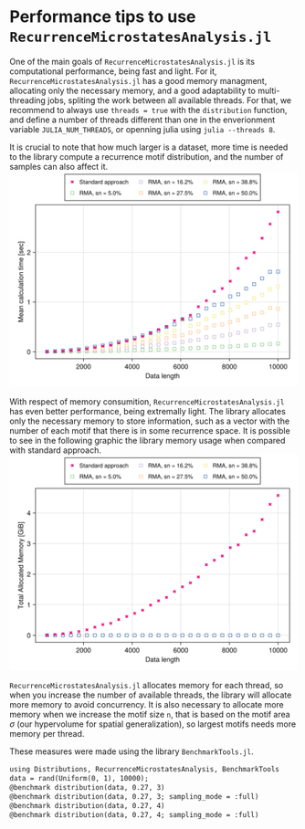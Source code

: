 # Performance tips to use `RecurrenceMicrostatesAnalysis.jl`
One of the main goals of `RecurrenceMicrostatesAnalysis.jl` is its computational performance, being fast and light. For it, `RecurrenceMicrostatesAnalysis.jl` has a good memory managment, allocating only the necessary memory, and a good adaptability to multi-threading jobs, spliting the work between all available threads. For that, we recommend to always use `threads = true` with the `distribution` function, and define a number of threads different than one in the enverionment variable `JULIA_NUM_THREADS`, or openning julia using `julia --threads 8`.

It is crucial to note that how much larger is a dataset, more time is needed to the library compute a recurrence motif distribution, and the number of samples can also affect it.
![CPU Performance](assets/figure_5.png)

With respect of memory consumition, `RecurrenceMicrostatesAnalysis.jl` has even better performance, being extremally light. The library allocates only the necessary memory to store information, such as a vector with the number of each motif that there is in some recurrence space. It is possible to see in the following graphic the library memory usage when compared with standard approach. 
![RAM Performance](assets/figure_6.png)

`RecurrenceMicrostatesAnalysis.jl` allocates memory for each thread, so when you increase the number of available threads, the library will allocate more memory to avoid concurrency. It is also necessary to allocate more memory when we increase the motif size `n`, that is based on the motif area $\sigma$ (our hypervolume for spatial generalization), so largest motifs needs more memory per thread.

These measures were made using the library `BenchmarkTools.jl`.
```@repl performance
using Distributions, RecurrenceMicrostatesAnalysis, BenchmarkTools
data = rand(Uniform(0, 1), 10000);
@benchmark distribution(data, 0.27, 3)
@benchmark distribution(data, 0.27, 3; sampling_mode = :full)
@benchmark distribution(data, 0.27, 4)
@benchmark distribution(data, 0.27, 4; sampling_mode = :full)
```